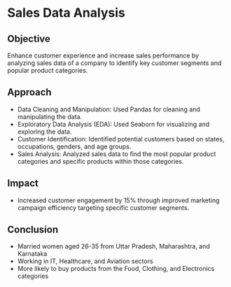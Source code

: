 # Sales Data Analysis 

## Objective
Enhance customer experience and increase sales performance by analyzing sales data of a company to identify key customer segments and popular product categories.

## Approach
- Data Cleaning and Manipulation: Used Pandas for cleaning and manipulating the data.
- Exploratory Data Analysis (EDA): Used Seaborn for visualizing and exploring the data.
- Customer Identification: Identified potential customers based on states, occupations, genders, and age groups.
- Sales Analysis: Analyzed sales data to find the most popular product categories and specific products within those categories.
## Impact
- Increased customer engagement by 15% through improved marketing campaign efficiency targeting specific customer segments.
## Conclusion
- Married women aged 26-35 from Uttar Pradesh, Maharashtra, and Karnataka
- Working in IT, Healthcare, and Aviation sectors
- More likely to buy products from the Food, Clothing, and Electronics categories
